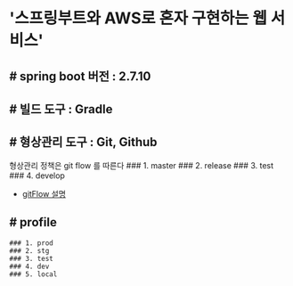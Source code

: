 # '스프링부트와 AWS로 혼자 구현하는 웹 서비스'

## # spring boot 버전  : 2.7.10

## # 빌드 도구  : Gradle

## # 형상관리 도구  : Git, Github
형상관리 정책은 git flow 를 따른다
    ### 1. master
    ### 2. release
    ### 3. test
    ### 4. develop
* [gitFlow 설명](https://gist.github.com/ihoneymon/a28138ee5309c73e94f9) 

## # profile
    ### 1. prod
    ### 2. stg
    ### 3. test
    ### 4. dev
    ### 5. local



